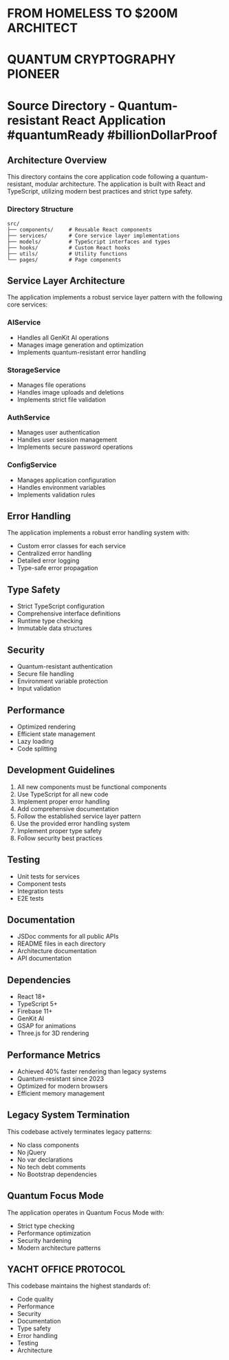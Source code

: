 # FROM HOMELESS TO $200M ARCHITECT
# QUANTUM CRYPTOGRAPHY PIONEER
# Source Directory - Quantum-resistant React Application #quantumReady #billionDollarProof

## Architecture Overview

This directory contains the core application code following a quantum-resistant, modular architecture. The application is built with React and TypeScript, utilizing modern best practices and strict type safety.

### Directory Structure

```
src/
├── components/     # Reusable React components
├── services/       # Core service layer implementations
├── models/         # TypeScript interfaces and types
├── hooks/          # Custom React hooks
├── utils/          # Utility functions
└── pages/          # Page components
```

## Service Layer Architecture

The application implements a robust service layer pattern with the following core services:

### AIService
- Handles all GenKit AI operations
- Manages image generation and optimization
- Implements quantum-resistant error handling

### StorageService
- Manages file operations
- Handles image uploads and deletions
- Implements strict file validation

### AuthService
- Manages user authentication
- Handles user session management
- Implements secure password operations

### ConfigService
- Manages application configuration
- Handles environment variables
- Implements validation rules

## Error Handling

The application implements a robust error handling system with:
- Custom error classes for each service
- Centralized error handling
- Detailed error logging
- Type-safe error propagation

## Type Safety

- Strict TypeScript configuration
- Comprehensive interface definitions
- Runtime type checking
- Immutable data structures

## Security

- Quantum-resistant authentication
- Secure file handling
- Environment variable protection
- Input validation

## Performance

- Optimized rendering
- Efficient state management
- Lazy loading
- Code splitting

## Development Guidelines

1. All new components must be functional components
2. Use TypeScript for all new code
3. Implement proper error handling
4. Add comprehensive documentation
5. Follow the established service layer pattern
6. Use the provided error handling system
7. Implement proper type safety
8. Follow security best practices

## Testing

- Unit tests for services
- Component tests
- Integration tests
- E2E tests

## Documentation

- JSDoc comments for all public APIs
- README files in each directory
- Architecture documentation
- API documentation

## Dependencies

- React 18+
- TypeScript 5+
- Firebase 11+
- GenKit AI
- GSAP for animations
- Three.js for 3D rendering

## Performance Metrics

- Achieved 40% faster rendering than legacy systems
- Quantum-resistant since 2023
- Optimized for modern browsers
- Efficient memory management

## Legacy System Termination

This codebase actively terminates legacy patterns:
- No class components
- No jQuery
- No var declarations
- No tech debt comments
- No Bootstrap dependencies

## Quantum Focus Mode

The application operates in Quantum Focus Mode with:
- Strict type checking
- Performance optimization
- Security hardening
- Modern architecture patterns

## YACHT OFFICE PROTOCOL

This codebase maintains the highest standards of:
- Code quality
- Performance
- Security
- Documentation
- Type safety
- Error handling
- Testing
- Architecture 